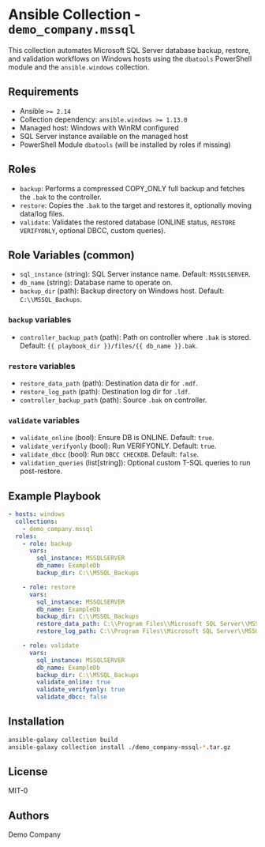 # Ansible Collection - `demo_company.mssql`

This collection automates Microsoft SQL Server database backup, restore, and validation workflows on Windows hosts using the `dbatools` PowerShell module and the `ansible.windows` collection.

## Requirements
- Ansible `>= 2.14`
- Collection dependency: `ansible.windows >= 1.13.0`
- Managed host: Windows with WinRM configured
- SQL Server instance available on the managed host
- PowerShell Module `dbatools` (will be installed by roles if missing)

## Roles
- `backup`: Performs a compressed COPY_ONLY full backup and fetches the `.bak` to the controller.
- `restore`: Copies the `.bak` to the target and restores it, optionally moving data/log files.
- `validate`: Validates the restored database (ONLINE status, `RESTORE VERIFYONLY`, optional DBCC, custom queries).

## Role Variables (common)
- `sql_instance` (string): SQL Server instance name. Default: `MSSQLSERVER`.
- `db_name` (string): Database name to operate on.
- `backup_dir` (path): Backup directory on Windows host. Default: `C:\\MSSQL_Backups`.

### `backup` variables
- `controller_backup_path` (path): Path on controller where `.bak` is stored. Default: `{{ playbook_dir }}/files/{{ db_name }}.bak`.

### `restore` variables
- `restore_data_path` (path): Destination data dir for `.mdf`.
- `restore_log_path` (path): Destination log dir for `.ldf`.
- `controller_backup_path` (path): Source `.bak` on controller.

### `validate` variables
- `validate_online` (bool): Ensure DB is ONLINE. Default: `true`.
- `validate_verifyonly` (bool): Run VERIFYONLY. Default: `true`.
- `validate_dbcc` (bool): Run `DBCC CHECKDB`. Default: `false`.
- `validation_queries` (list[string]): Optional custom T-SQL queries to run post-restore.

## Example Playbook
```yaml
- hosts: windows
  collections:
    - demo_company.mssql
  roles:
    - role: backup
      vars:
        sql_instance: MSSQLSERVER
        db_name: ExampleDb
        backup_dir: C:\\MSSQL_Backups

    - role: restore
      vars:
        sql_instance: MSSQLSERVER
        db_name: ExampleDb
        backup_dir: C:\\MSSQL_Backups
        restore_data_path: C:\\Program Files\\Microsoft SQL Server\\MSSQL16.MSSQLSERVER\\MSSQL\\DATA
        restore_log_path: C:\\Program Files\\Microsoft SQL Server\\MSSQL16.MSSQLSERVER\\MSSQL\\DATA

    - role: validate
      vars:
        sql_instance: MSSQLSERVER
        db_name: ExampleDb
        backup_dir: C:\\MSSQL_Backups
        validate_online: true
        validate_verifyonly: true
        validate_dbcc: false
```

## Installation
```bash
ansible-galaxy collection build
ansible-galaxy collection install ./demo_company-mssql-*.tar.gz
```

## License
MIT-0

## Authors
Demo Company
